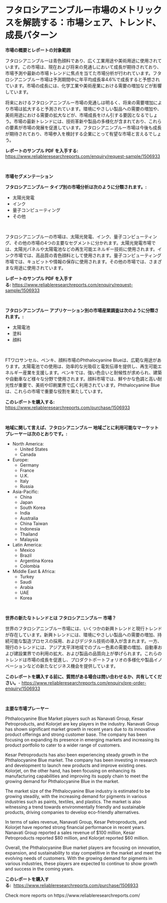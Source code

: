 <p><h1>フタロシアニンブルー市場のメトリックスを解読する：市場シェア、トレンド、成長パターン</h1></p><p><strong>市場の概要とレポートの対象範囲</strong></p>
<p><p>フタロシアニンブルーは青色顔料であり、広く工業用途や美術用途に使用されています。この市場は、現在および将来の見通しにおいて成長が期待されており、市場予測や最新の市場トレンドに焦点を当てた市場分析が行われています。フタロシアニンブルー市場は予測期間中に年平均成長率4.6%で成長すると予想されています。市場の成長には、化学工業や美術産業における需要の増加などが影響しています。</p><p>将来におけるフタロシアニンブルー市場の見通しは明るく、将来の需要増加により市場は拡大すると予測されています。環境にやさしい製品への需要の増加や、美術用途における需要の拡大などが、市場成長をけん引する要因となるでしょう。市場の最新トレンドには、技術革新や製品の多様化が含まれており、これらの要素が市場の発展を促進しています。フタロシアニンブルー市場は今後も成長が期待されており、市場参入を検討する企業にとって有望な市場と言えるでしょう。</p></p>
<p><strong>レポートのサンプル PDF を入手する:</strong> <a href="https://www.reliableresearchreports.com/enquiry/request-sample/1506933">https://www.reliableresearchreports.com/enquiry/request-sample/1506933</a></p>
<p>&nbsp;</p>
<p><strong>市場セグメンテーション</strong></p>
<p><strong>フタロシアニンブルー タイプ別の市場分析は次のように分類されます。:</strong></p>
<p><ul><li>太陽光発電</li><li>インク</li><li>量子コンピューティング</li><li>その他</li></ul></p>
<p>&nbsp;</p>
<p><p>フタロシアニンブルーの市場は、太陽光発電、インク、量子コンピューティング、その他の市場の4つの主要なセグメントに分かれます。太陽光発電市場では、太陽光パネルや太陽電池などの再生可能エネルギー技術に使用されます。インク市場では、高品質の青色顔料として使用されます。量子コンピューティング市場では、キュビットや情報の保存に使用されます。その他の市場では、さまざまな用途に使用されています。</p></p>
<p><strong>レポートのサンプル PDF を入手する:</strong>&nbsp;<a href="https://www.reliableresearchreports.com/enquiry/request-sample/1506933">https://www.reliableresearchreports.com/enquiry/request-sample/1506933</a></p>
<p>&nbsp;</p>
<p><strong> フタロシアニンブルー アプリケーション別の市場産業調査は次のように分類されます。:</strong></p>
<p><ul><li>太陽電池</li><li>塗料</li><li>顔料</li></ul></p>
<p>&nbsp;</p>
<p><p>FTワロサンセル、ペンキ、顔料市場のPhthalocyanine Blueは、広範な用途があります。太陽電池での使用は、効率的な光吸収と電気伝導を提供し、再生可能エネルギー産業を支援します。ペンキでは、強い色合いと耐候性が求められ、建築や自動車など様々な分野で使用されます。顔料市場では、鮮やかな色調と高い耐光性が重要で、美術や印刷業界で広く利用されています。Phthalocyanine Blueは、これらの市場で重要な役割を果たしています。</p></p>
<p><strong>このレポートを購入する:</strong>&nbsp; <a href="https://www.reliableresearchreports.com/purchase/1506933">https://www.reliableresearchreports.com/purchase/1506933</a></p>
<p>&nbsp;</p>
<p><strong>地域に関して言えば、フタロシアニンブルー 地域ごとに利用可能なマーケットプレーヤーは次のとおりです。:</strong></p>
<p><ul>
    <li>
        North America:
        <ul>
            <li>United States</li>
            <li>Canada</li>
        </ul>
    </li>
    <li>
        Europe:
        <ul>
            <li>Germany</li>
            <li>France</li>
            <li>U.K.</li>
            <li>Italy</li>
            <li>Russia</li>
        </ul>
    </li>
    <li>
        Asia-Pacific:
        <ul>
            <li>China</li>
            <li>Japan</li>
            <li>South Korea</li>
            <li>India</li>
            <li>Australia</li>
            <li>China Taiwan</li>
            <li>Indonesia</li>
            <li>Thailand</li>
            <li>Malaysia</li>
        </ul>
    </li>
    <li>
        Latin America:
        <ul>
            <li>Mexico</li>
            <li>Brazil</li>
            <li>Argentina Korea</li>
            <li>Colombia</li>
        </ul>
    </li>
    <li>
        Middle East & Africa:
        <ul>
            <li>Turkey</li>
            <li>Saudi</li>
            <li>Arabia</li>
            <li>UAE</li>
            <li>Korea</li>
        </ul>
    </li>
    </ul></p>
<p>&nbsp;</p>
<p><strong>世界の新たなトレンドとは フタロシアニンブルー 市場？</strong></p>
<p><p>世界のフタロシアニンブルー市場には、いくつかの新興トレンドと現行トレンドが存在しています。新興トレンドには、環境にやさしい製品への需要の増加、持続可能な製造プロセスの採用、およびデジタル技術の導入が含まれます。一方、現行のトレンドには、アジア太平洋地域でのブルー色素の需要の増加、自動車および建設業界での利用の拡大、および製品の品質向上が挙げられます。これらのトレンドは市場の成長を促進し、プロダクトポートフォリオの多様化や製品イノベーションなどの新たなビジネス機会を提供しています。</p></p>
<p><strong>このレポートを購入する前に、質問がある場合は問い合わせるか、共有してください。</strong>- <a href="https://www.reliableresearchreports.com/enquiry/pre-order-enquiry/1506933">https://www.reliableresearchreports.com/enquiry/pre-order-enquiry/1506933</a></p>
<p>&nbsp;</p>
<p><strong>主要な市場プレーヤー</strong></p>
<p><p>Phthalocyanine Blue Market players such as Nanavati Group, Kesar Petroproducts, and Kolorjet are key players in the industry. Nanavati Group has shown significant market growth in recent years due to its innovative product offerings and strong customer base. The company has been focusing on expanding its presence in emerging markets and increasing its product portfolio to cater to a wider range of customers.</p><p>Kesar Petroproducts has also been experiencing steady growth in the Phthalocyanine Blue market. The company has been investing in research and development to launch new products and improve existing ones. Kolorjet, on the other hand, has been focusing on enhancing its manufacturing capabilities and improving its supply chain to meet the growing demand for Phthalocyanine Blue in the market.</p><p>The market size of the Phthalocyanine Blue industry is estimated to be growing steadily, with the increasing demand for pigments in various industries such as paints, textiles, and plastics. The market is also witnessing a trend towards environmentally friendly and sustainable products, driving companies to develop eco-friendly alternatives.</p><p>In terms of sales revenue, Nanavati Group, Kesar Petroproducts, and Kolorjet have reported strong financial performance in recent years. Nanavati Group reported a sales revenue of $100 million, Kesar Petroproducts reported $80 million, and Kolorjet reported $60 million.</p><p>Overall, the Phthalocyanine Blue market players are focusing on innovation, expansion, and sustainability to stay competitive in the market and meet the evolving needs of customers. With the growing demand for pigments in various industries, these players are expected to continue to show growth and success in the coming years.</p></p>
<p><strong>このレポートを購入する:</strong>&nbsp;&nbsp;<a href="https://www.reliableresearchreports.com/purchase/1506933">https://www.reliableresearchreports.com/purchase/1506933</a></p>
<p>Check more reports on https://www.reliableresearchreports.com/</p>